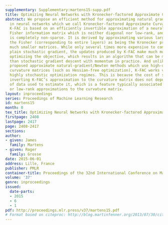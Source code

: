 ```yaml
---
supplementary: Supplementary:martens15-supp.pdf
title: Optimizing Neural Networks with Kronecker-factored Approximate Curvature
abstract: We propose an efficient method for approximating natural gradient descent
  in neural networks which we call Kronecker-factored Approximate Curvature (K-FAC).
  K-FAC is based on an efficiently invertible approximation of a neural network’s
  Fisher information matrix which is neither diagonal nor low-rank, and in some cases
  is completely non-sparse. It is derived by approximating various large blocks of
  the Fisher (corresponding to entire layers) as being the Kronecker product of two
  much smaller matrices. While only several times more expensive to compute than the
  plain stochastic gradient, the updates produced by K-FAC make much more progress
  optimizing the objective, which results in an algorithm that can be much faster
  than stochastic gradient descent with momentum in practice. And unlike some previously
  proposed approximate natural-gradient/Newton methods which use high-quality non-diagonal
  curvature matrices (such as Hessian-free optimization), K-FAC works very well in
  highly stochastic optimization regimes. This is because the cost of storing and
  inverting K-FAC’s approximation to the curvature matrix does not depend on the amount
  of data used to estimate it, which is a feature typically associated only with diagonal
  or low-rank approximations to the curvature matrix.
layout: inproceedings
series: Proceedings of Machine Learning Research
id: martens15
month: 0
tex_title: Optimizing Neural Networks with Kronecker-factored Approximate Curvature
firstpage: 2408
lastpage: 2417
page: 2408-2417
sections: 
author:
- given: James
  family: Martens
- given: Roger
  family: Grosse
date: 2015-06-01
address: Lille, France
publisher: PMLR
container-title: Proceedings of the 32nd International Conference on Machine Learning
volume: '37'
genre: inproceedings
issued:
  date-parts:
  - 2015
  - 6
  - 1
pdf: http://proceedings.mlr.press/v37/martens15.pdf
# Format based on citeproc: http://blog.martinfenner.org/2013/07/30/citeproc-yaml-for-bibliographies/
---
```


